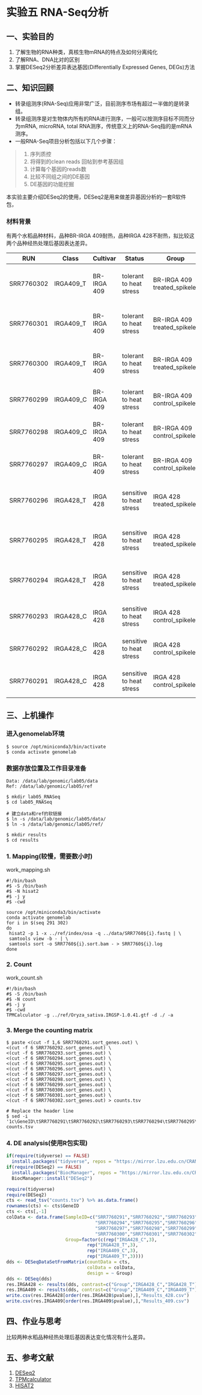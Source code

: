 # 实验五 RNA-Seq分析   
## 一、实验目的  
1. 了解生物的RNA种类，真核生物mRNA的特点及如何分离纯化
2. 了解RNA、DNA比对的区别
3. 掌握DESeq2分析差异表达基因(Differentially Expressed Genes, DEGs)方法

## 二、知识回顾  
* 转录组测序(RNA-Seq)应用非常广泛，目前测序市场有超过一半做的是转录组。  
* 转录组测序是对生物体内所有的RNA进行测序，一般可以按测序目标不同而分为mRNA, microRNA, total RNA测序，传统意义上的RNA-Seq指的是mRNA测序。
* 一般RNA-Seq项目分析包括以下几个步骤：

> 1. 序列质控
> 2. 将得到的clean reads 回帖到参考基因组
> 3. 计算每个基因的reads数
> 4. 比较不同组之间的DE基因
> 5. DE基因的功能挖掘
 
本实验主要介绍DESeq2的使用，DESeq2是用来做差异基因分析的一套R软件包，  


### 材料背景  
有两个水稻品种材料，品种BR-IRGA 409耐热，品种IRGA 428不耐热，拟比较这两个品种经热处理后基因表达差异。  

| RUN	| Class	| Cultivar |	Status |	Group	| Description |
| --- | --- | --- | --- | --- | --- |
| SRR7760302	| IRGA409_T	| BR-IRGA 409	| tolerant to heat stress	| BR-IRGA 409 treated_spikelet	| high temperature treatment (38C) for 7 hrs |
| SRR7760301	| IRGA409_T	| BR-IRGA 409	| tolerant to heat stress	| BR-IRGA 409 treated_spikelet	| high temperature treatment (38C) for 7 hrs |
| SRR7760300	| IRGA409_T	| BR-IRGA 409	| tolerant to heat stress	| BR-IRGA 409 treated_spikelet	| high temperature treatment (38C) for 7 hrs |
| SRR7760299	| IRGA409_C	| BR-IRGA 409	| tolerant to heat stress	| BR-IRGA 409 control_spikelet	| control condition (29C) for 7 hrs |
| SRR7760298	| IRGA409_C	| BR-IRGA 409	| tolerant to heat stress	| BR-IRGA 409 control_spikelet	| control condition (29C) for 7 hrs |
| SRR7760297	| IRGA409_C	| BR-IRGA 409	| tolerant to heat stress	| BR-IRGA 409 control_spikelet	| control condition (29C) for 7 hrs |
| SRR7760296	| IRGA428_T	| IRGA 428	| sensitive to heat stress	| IRGA 428 treated_spikelet	| high temperature treatment (38C) for 7 hrs |
| SRR7760295	| IRGA428_T	| IRGA 428	| sensitive to heat stress	| IRGA 428 treated_spikelet	| high temperature treatment (38C) for 7 hrs |
| SRR7760294	| IRGA428_T	| IRGA 428	| sensitive to heat stress	| IRGA 428 treated_spikelet	| high temperature treatment (38C) for 7 hrs |
| SRR7760293	| IRGA428_C	| IRGA 428	| sensitive to heat stress	| IRGA 428 control_spikelet	| control condition (29C) for 7 hrs |
| SRR7760292	| IRGA428_C	| IRGA 428	| sensitive to heat stress	| IRGA 428 control_spikelet	| control condition (29C) for 7 hrs |
| SRR7760291	| IRGA428_C	| IRGA 428	| sensitive to heat stress	| IRGA 428 control_spikelet	| control condition (29C) for 7 hrs |


## 三、上机操作  
### 进入genomelab环境
```
$ source /opt/miniconda3/bin/activate
$ conda activate genomelab
```
### 数据存放位置及工作目录准备  
```
Data: /data/lab/genomic/lab05/data
Ref: /data/lab/genomic/lab05/ref

$ mkdir lab05_RNASeq
$ cd lab05_RNASeq

# 建立data和ref的软链接
$ ln -s /data/lab/genomic/lab05/data/
$ ln -s /data/lab/genomic/lab05/ref/

$ mkdir results
$ cd results
```

### 1. Mapping(较慢，需要数小时)
work_mapping.sh  
```
#!/bin/bash
#$ -S /bin/bash
#$ -N hisat2
#$ -j y
#$ -cwd

source /opt/miniconda3/bin/activate
conda activate genomelab
for i in $(seq 291 302)
do 
 hisat2 -p 1 -x ../ref/index/osa -q ../data/SRR7760${i}.fastq | \
 samtools view -b - | \
 samtools sort -o SRR7760${i}.sort.bam - > SRR7760${i}.log
done
```

### 2. Count  
work_count.sh  
```
#!/bin/bash
#$ -S /bin/bash
#$ -N count
#$ -j y
#$ -cwd
TPMCalculator -g ../ref/Oryza_sativa.IRGSP-1.0.41.gtf -d ./ -a
```
### 3. Merge the counting matrix  
```
$ paste <(cut -f 1,6 SRR7760291.sort_genes.out) \
<(cut -f 6 SRR7760292.sort_genes.out) \
<(cut -f 6 SRR7760293.sort_genes.out) \
<(cut -f 6 SRR7760294.sort_genes.out) \
<(cut -f 6 SRR7760295.sort_genes.out) \
<(cut -f 6 SRR7760296.sort_genes.out) \
<(cut -f 6 SRR7760297.sort_genes.out) \
<(cut -f 6 SRR7760298.sort_genes.out) \
<(cut -f 6 SRR7760299.sort_genes.out) \
<(cut -f 6 SRR7760300.sort_genes.out) \
<(cut -f 6 SRR7760301.sort_genes.out) \
<(cut -f 6 SRR7760302.sort_genes.out) > counts.tsv

# Replace the header line
$ sed -i '1c\GeneID\tSRR7760291\tSRR7760292\tSRR7760293\tSRR7760294\tSRR7760295\tSRR7760296\tSRR7760297\tSRR7760298\tSRR7760299\tSRR7760300\tSRR7760301\tSRR7760302' counts.tsv 
```

### 4. DE analysis(使用R包实现)
```R
if(require(tidyverse) == FALSE)
  install.packages("tidyverse", repos = "https://mirror.lzu.edu.cn/CRAN/")
if(require(DESeq2) == FALSE)
  install.packages("BiocManager", repos = "https://mirror.lzu.edu.cn/CRAN/")
  BiocManager::install("DESeq2")

require(tidyverse)
require(DESeq2)
cts <- read_tsv("counts.tsv") %>% as.data.frame()
rownames(cts) <- cts$GeneID
cts <- cts[,-1]
colData <- data.frame(SampleID=c("SRR7760291","SRR7760292","SRR7760293",
                                 "SRR7760294","SRR7760295","SRR7760296",
                                 "SRR7760297","SRR7760298","SRR7760299",
                                 "SRR7760300","SRR7760301","SRR7760302"), 
                      Group=factor(c(rep("IRGA428_C",3),
                              rep("IRGA428_T",3),
                              rep("IRGA409_C",3),
                              rep("IRGA409_T",3))))
dds <- DESeqDataSetFromMatrix(countData = cts,
                              colData = colData,
                              design = ~ Group)
dds <- DESeq(dds)
res.IRGA428 <- results(dds, contrast=c("Group","IRGA428_C","IRGA428_T"))
res.IRGA409 <- results(dds, contrast=c("Group","IRGA409_C","IRGA409_T"))
write.csv(res.IRGA428[order(res.IRGA428$pvalue),],"Results_428.csv")
write.csv(res.IRGA409[order(res.IRGA409$pvalue),],"Results_409.csv")
```

## 四、作业与思考  
比较两种水稻品种经热处理后基因表达变化情况有什么差异。  

## 五、参考文献  
1. [DESeq2](https://bioconductor.org/packages/release/bioc/vignettes/DESeq2/inst/doc/DESeq2.html) 
2. [TPMcalculator](https://github.com/ncbi/TPMCalculator)  
3. [HISAT2](http://daehwankimlab.github.io/hisat2/manual/)
